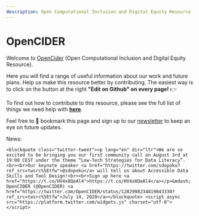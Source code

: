 ```yaml
---
description: Open Computational Inclusion and Digital Equity Resource
---
```


# OpenCIDER

Welcome to [OpenCider](https://twitter.com/OpenCIDER) \(Open Computational Inclusion and Digital Equity Resource\). 

Here you will find a range of useful information about our work and future plans.  Help us make this resource better by contributing. The easiest way is to click on the button at the right **"Edit on Github" on every page!** 👉

To find out how to contribute to this resource, please see the full list of things we need help with [**here**](https://selgebali.gitbook.io/opencider/contact-us/get-involved).

Feel free to 📌 bookmark  this page and sign up to our [newsletter](https://buttondown.email/OpenCider) to keep an eye on future updates.

 News:

`<blockquote class="twitter-tweet"><p lang="en" dir="ltr">We are so excited to be bringing you our first community call on August 3rd at 19:00 CEST under the theme “Low-Tech Strategies for Data Literacy”. <br><br>Our keynote speaker <a href="https://twitter.com/sdopoku?ref_src=twsrc%5Etfw">@sdopoku</a> will tell us about Accessible Data Skills and Tool Design!<br><br>Sign up here <a href="https://t.co/HV4x8QeAl4">https://t.co/HV4x8QeAl4</a></p>&mdash; OpenCIDER (@OpenCIDER) <a href="https://twitter.com/OpenCIDER/status/1282998234819043330?ref_src=twsrc%5Etfw">July 14, 2020</a></blockquote> <script async src="https://platform.twitter.com/widgets.js" charset="utf-8"></script>`

